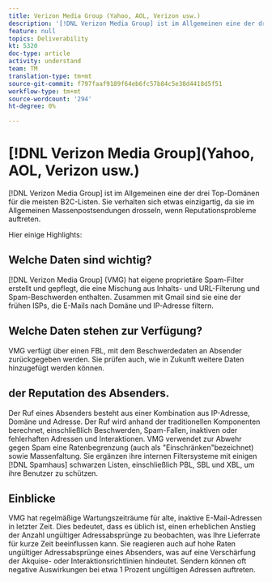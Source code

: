 ```yaml
---
title: Verizon Media Group (Yahoo, AOL, Verizon usw.)
description: '[!DNL Verizon Media Group] ist im Allgemeinen eine der drei Top-Domänen für die meisten B2C-Listen. Sie verhalten sich etwas einzigartig, da sie im Allgemeinen Massenpostsendungen drosseln, wenn Reputationsprobleme auftreten.'
feature: null
topics: Deliverability
kt: 5320
doc-type: article
activity: understand
team: TM
translation-type: tm+mt
source-git-commit: f797faaf9189f64eb6fc57b84c5e38d4418d5f51
workflow-type: tm+mt
source-wordcount: '294'
ht-degree: 0%

---
```



# [!DNL Verizon Media Group](Yahoo, AOL, Verizon usw.)

[!DNL Verizon Media Group] ist im Allgemeinen eine der drei Top-Domänen für die meisten B2C-Listen. Sie verhalten sich etwas einzigartig, da sie im Allgemeinen Massenpostsendungen drosseln, wenn Reputationsprobleme auftreten.

Hier einige Highlights:

## Welche Daten sind wichtig?

[!DNL Verizon Media Group] (VMG) hat eigene proprietäre Spam-Filter erstellt und gepflegt, die eine Mischung aus Inhalts- und URL-Filterung und Spam-Beschwerden enthalten. Zusammen mit Gmail sind sie eine der frühen ISPs, die E-Mails nach Domäne und IP-Adresse filtern.

## Welche Daten stehen zur Verfügung?

VMG verfügt über einen FBL, mit dem Beschwerdedaten an Absender zurückgegeben werden. Sie prüfen auch, wie in Zukunft weitere Daten hinzugefügt werden können.

## der Reputation des Absenders.

Der Ruf eines Absenders besteht aus einer Kombination aus IP-Adresse, Domäne und Adresse. Der Ruf wird anhand der traditionellen Komponenten berechnet, einschließlich Beschwerden, Spam-Fallen, inaktiven oder fehlerhaften Adressen und Interaktionen. VMG verwendet zur Abwehr gegen Spam eine Ratenbegrenzung (auch als &quot;Einschränken&quot;bezeichnet) sowie Massenfaltung. Sie ergänzen ihre internen Filtersysteme mit einigen [!DNL Spamhaus] schwarzen Listen, einschließlich PBL, SBL und XBL, um ihre Benutzer zu schützen.

## Einblicke

VMG hat regelmäßige Wartungszeiträume für alte, inaktive E-Mail-Adressen in letzter Zeit. Dies bedeutet, dass es üblich ist, einen erheblichen Anstieg der Anzahl ungültiger Adressabsprünge zu beobachten, was Ihre Lieferrate für kurze Zeit beeinflussen kann. Sie reagieren auch auf hohe Raten ungültiger Adressabsprünge eines Absenders, was auf eine Verschärfung der Akquise- oder Interaktionsrichtlinien hindeutet. Sendern können oft negative Auswirkungen bei etwa 1 Prozent ungültigen Adressen auftreten.
